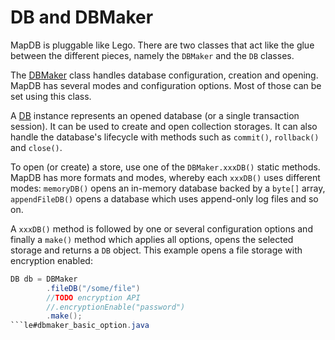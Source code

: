 DB and DBMaker
==============

MapDB is pluggable like Lego. There are two classes that act like the glue between the different pieces, namely the `DBMaker` and the `DB` classes.

The [DBMaker](http://www.mapdb.org/dokka/latest/mapdb/org.mapdb/-d-b-maker/index.html) class handles database configuration, creation and opening. MapDB has several modes and configuration options. Most of those can be set using this class.

A [DB](http://www.mapdb.org/dokka/latest/mapdb/org.mapdb/-d-b/index.html) instance represents an opened database (or a single transaction session). It can be used to create and open collection storages. It can also handle the database's lifecycle with methods such as `commit()`, `rollback()` and `close()`.

To open (or create) a store, use one of the `DBMaker.xxxDB()` static methods. MapDB has more formats and modes, whereby each `xxxDB()` uses different modes: `memoryDB()` opens an in-memory database backed by a `byte[]` array, `appendFileDB()` opens a database which uses append-only log files and so on.

A `xxxDB()` method is followed by one or several configuration options and finally a `make()` method which applies all options, opens the selected storage and returns a `DB` object. This example opens a file storage with encryption enabled:

<!--- #file#dbmaker_basic_option.java--->
```java
DB db = DBMaker
        .fileDB("/some/file")
        //TODO encryption API
        //.encryptionEnable("password")
        .make();
```le#dbmaker_basic_option.java